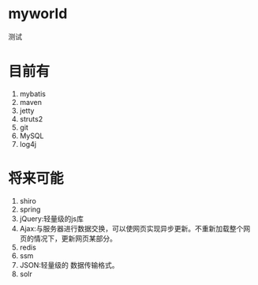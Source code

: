 # myworld
测试
# 目前有
1. mybatis
2. maven
3. jetty
4. struts2
5. git
6. MySQL
7. log4j

# 将来可能
1. shiro
2. spring
3. jQuery:轻量级的js库
4. Ajax:与服务器进行数据交换，可以使网页实现异步更新。不重新加载整个网页的情况下，更新网页某部分。
5. redis
6. ssm
7. JSON:轻量级的 数据传输格式。
8. solr